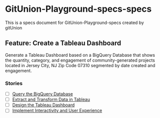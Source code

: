 # GitUnion-Playground-specs-specs
This is a specs document for GitUnion-Playground-specs created by gitUnion


## Feature: Create a Tableau Dashboard
Generate a Tableau Dashboard based on a BigQuery Database that shows the quantity, category, and engagement of community-generated projects located in Jersey City, NJ Zip Code 07310 segmented by date created and engagement.
### Stories
- [ ] [Query the BigQuery Database](https://github.com/Khalon-Bridge/GitUnion-Playground-specs-specs/issues/1)
- [ ] [Extract and Transform Data in Tableau](https://github.com/Khalon-Bridge/GitUnion-Playground-specs-specs/issues/2)
- [ ] [Design the Tableau Dashboard](https://github.com/Khalon-Bridge/GitUnion-Playground-specs-specs/issues/3)
- [ ] [Implement Interactivity and User Experience](https://github.com/Khalon-Bridge/GitUnion-Playground-specs-specs/issues/4)